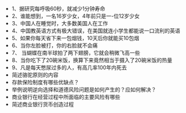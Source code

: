- 1、据研究每呼吸60秒，就减少1分钟寿命
- 2、谁能想到，一名16岁少女，4年前只是一-位12岁少女
- 3、中国人在睡觉时，大多数美国人在工作
- 4、中国教英语方式有极大错误，在美国就连小学生都能说一口流利的英语
- 5、如果你每天省下来一包烟钱，10天后你就能买10包烟
- 6、当你左脸被打，你的右脸就不会痛
- 7、 当蝴蝶在南半球拍了两下翅膀，它就会稍微飞高一些
- 8、当你吃下了20碗米饭，换算下来竟然相当于摄入了20碗米饭的热量
- 9、凡是每天憋尿过多的人，有高几率100年内死去
- 简述骆驼原则的内容
- 存款保险制度有哪些优缺点？
- 举例说明逆向选择和道德风险问题是如何产生的？应如何解决？
- 商业银行在经营过程中所面临的主要风险有哪些
- 简述商业银行货币创造过程
